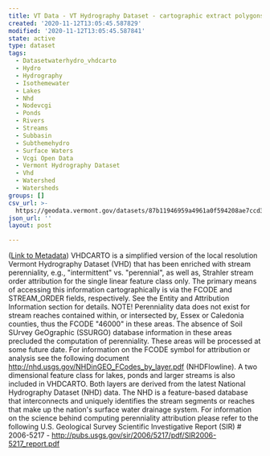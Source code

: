 ```yaml
---
title: VT Data - VT Hydrography Dataset - cartographic extract polygons
created: '2020-11-12T13:05:45.587829'
modified: '2020-11-12T13:05:45.587841'
state: active
type: dataset
tags:
  - Datasetwaterhydro_vhdcarto
  - Hydro
  - Hydrography
  - Isothemewater
  - Lakes
  - Nhd
  - Nodevcgi
  - Ponds
  - Rivers
  - Streams
  - Subbasin
  - Subthemehydro
  - Surface Waters
  - Vcgi Open Data
  - Vermont Hydrography Dataset
  - Vhd
  - Watershed
  - Watersheds
groups: []
csv_url: >-
  https://geodata.vermont.gov/datasets/87b11946959a4961a0f594208ae7ccd3_11.csv?outSR=%7B%22latestWkid%22%3A32145%2C%22wkid%22%3A32145%7D
json_url: ''
layout: post

---
```

(<a href='http://maps.vcgi.vermont.gov/gisdata/metadata/WaterHydro_VHDCARTO.htm' target='_blank'>Link to Metadata</a>) VHDCARTO is a simplified version of the local resolution Vermont Hydrography Dataset (VHD) that has been enriched with stream perenniality, e.g., &quot;intermittent&quot; vs. &quot;perennial&quot;, as well as, Strahler stream order attribution for the single linear feature class only. The primary means of accessing this information cartographically is via the FCODE and STREAM_ORDER fields, respectively. See the Entity and Attribution Information section for details. NOTE! Perenniality data does not exist for stream reaches contained within, or intersected by, Essex or Caledonia counties, thus the FCODE &quot;46000&quot; in these areas. The absence of Soil SUrvey GeOgraphic (SSURGO) database information in these areas precluded the computation of perenniality. These areas will be processed at some future date. For information on the FCODE symbol for attribution or analysis see the following document http://nhd.usgs.gov/NHDinGEO_FCodes_by_layer.pdf (NHDFlowline). A two dimensional feature class for lakes, ponds and larger streams is also included in VHDCARTO. Both layers are derived from the latest National Hydrography Dataset (NHD) data. The NHD is a feature-based database that interconnects and uniquely identifies the stream segments or reaches that make up the nation's surface water drainage system. For information on the science behind computing perenniality attribution please refer to the following U.S. Geological Survey Scientific Investigative Report (SIR) # 2006-5217 - http://pubs.usgs.gov/sir/2006/5217/pdf/SIR2006-5217_report.pdf
